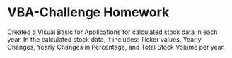 # VBA-Challenge Homework
Created a Visual Basic for Applications for calculated stock data in each year.
In the calculated stock data, it includes: Ticker values, Yearly Changes, Yearly Changes in Percentage, and Total Stock Volume per year.
